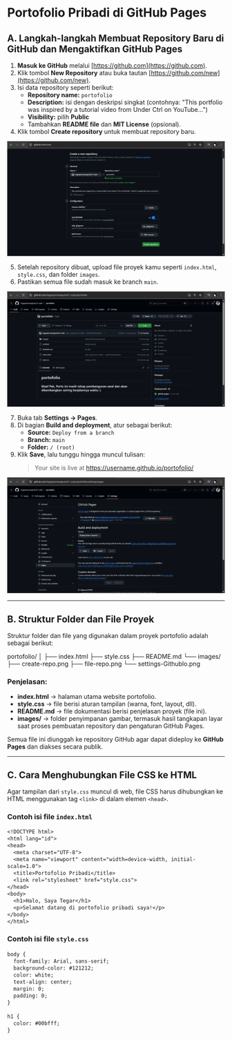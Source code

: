 # Portofolio Pribadi di GitHub Pages

## A. Langkah-langkah Membuat Repository Baru di GitHub dan Mengaktifkan GitHub Pages

1. **Masuk ke GitHub** melalui [https://github.com](https://github.com).
2. Klik tombol **New Repository** atau buka tautan [https://github.com/new](https://github.com/new).
3. Isi data repository seperti berikut:
   - **Repository name:** `portofolio`
   - **Description:** isi dengan deskripsi singkat (contohnya: "This portfolio was inspired by a tutorial video from Under Ctrl on YouTube...")
   - **Visibility:** pilih **Public**
   - Tambahkan **README file** dan **MIT License** (opsional).
4. Klik tombol **Create repository** untuk membuat repository baru.

<img src="images/create-repo.png">

5. Setelah repository dibuat, upload file proyek kamu seperti `index.html`, `style.css`, dan folder `images`.
6. Pastikan semua file sudah masuk ke branch `main`.

<img src="images/file-repo.png">

7. Buka tab **Settings → Pages**.
8. Di bagian **Build and deployment**, atur sebagai berikut:
   - **Source:** `Deploy from a branch`
   - **Branch:** `main`
   - **Folder:** `/ (root)`
9. Klik **Save**, lalu tunggu hingga muncul tulisan:
   > Your site is live at https://username.github.io/portofolio/

<img src="images/settings-GithubIo.png">

---

## B. Struktur Folder dan File Proyek

Struktur folder dan file yang digunakan dalam proyek portofolio adalah sebagai berikut:

portofolio/
│
├── index.html
├── style.css
├── README.md
└── images/
├── create-repo.png
├── file-repo.png
└── settings-GithubIo.png


### Penjelasan:
- **index.html** → halaman utama website portofolio.  
- **style.css** → file berisi aturan tampilan (warna, font, layout, dll).  
- **README.md** → file dokumentasi berisi penjelasan proyek (file ini).  
- **images/** → folder penyimpanan gambar, termasuk hasil tangkapan layar saat proses pembuatan repository dan pengaturan GitHub Pages.  

Semua file ini diunggah ke repository GitHub agar dapat dideploy ke **GitHub Pages** dan diakses secara publik.

---

## C. Cara Menghubungkan File CSS ke HTML

Agar tampilan dari `style.css` muncul di web, file CSS harus dihubungkan ke HTML menggunakan tag `<link>` di dalam elemen `<head>`.

### Contoh isi file `index.html`
```
<!DOCTYPE html>
<html lang="id">
<head>
  <meta charset="UTF-8">
  <meta name="viewport" content="width=device-width, initial-scale=1.0">
  <title>Portofolio Pribadi</title>
  <link rel="stylesheet" href="style.css">
</head>
<body>
  <h1>Halo, Saya Tegar</h1>
  <p>Selamat datang di portofolio pribadi saya!</p>
</body>
</html>
```

### Contoh isi file `style.css`
```
body {
  font-family: Arial, sans-serif;
  background-color: #121212;
  color: white;
  text-align: center;
  margin: 0;
  padding: 0;
}

h1 {
  color: #00bfff;
}
```

